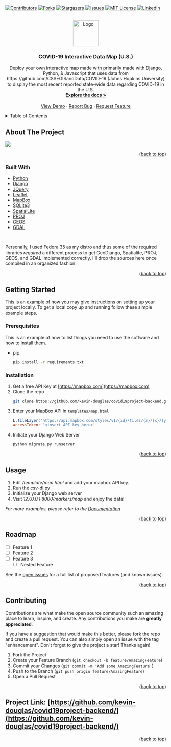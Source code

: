 <div id="top"></div>
<!--
*** Thanks for checking out the Best-README-Template. If you have a suggestion
*** that would make this better, please fork the repo and create a pull request
*** or simply open an issue with the tag "enhancement".
*** Don't forget to give the project a star!
*** Thanks again! Now go create something AMAZING! :D
-->



<!-- PROJECT SHIELDS -->
<!--
*** I'm using markdown "reference style" links for readability.
*** Reference links are enclosed in brackets [ ] instead of parentheses ( ).
*** See the bottom of this document for the declaration of the reference variables
*** for contributors-url, forks-url, etc. This is an optional, concise syntax you may use.
*** https://www.markdownguide.org/basic-syntax/#reference-style-links
-->
[![Contributors][contributors-shield]][contributors-url] 
[![Forks][forks-shield]][forks-url] 
[![Stargazers][stars-shield]][stars-url]
[![Issues][issues-shield]][issues-url]
[![MIT License][license-shield]][license-url]
[![LinkedIn][linkedin-shield]][linkedin-url]



<!-- PROJECT LOGO -->
<br />
<div align="center">
  <a href="https://github.com/kevin-douglas/covid19project-backend">
    <img src="https://i.imgur.com/erOoYPp.png" alt="Logo" height="80">
  </a>

<h3 align="center">COVID-19 Interactive Data Map (U.S.)</h3>

  <p align="center">
    Deploy your own interactive map made with primarily made with Django, Python, & Javascript that uses data from https://github.com/CSSEGISandData/COVID-19 (Johns Hopkins University) to display the most recent reported state-wide data regarding COVID-19 in the U.S. 
    <br />
    <a href="https://github.com/kevin-douglas/covid19project-backend"><strong>Explore the docs »</strong></a>
    <br />
    <br />
    <a href="https://kingcobrapy.pythonanywhere.com/markers/map">View Demo</a>
    ·
    <a href="https://github.com/kevin-douglas/covid19project-backend/issues">Report Bug</a>
    ·
    <a href="https://github.com/kevin-douglas/covid19project-backend/issues">Request Feature</a>
  </p>
</div>

<!-- TABLE OF CONTENTS -->
<details>
  <summary>Table of Contents</summary>
  <ol>
    <li>
      <a href="#about-the-project">About The Project</a>
      <ul>
        <li><a href="#built-with">Built With</a></li>
      </ul>
    </li>
    <li>
      <a href="#getting-started">Getting Started</a>
      <ul>
        <li><a href="#prerequisites">Prerequisites</a></li>
        <li><a href="#installation">Installation</a></li>
      </ul>
    </li>
    <li><a href="#usage">Usage</a></li>
    <li><a href="#roadmap">Roadmap</a></li>
    <li><a href="#contributing">Contributing</a></li>
    <li><a href="#license">License</a></li>
    <li><a href="#contact">Contact</a></li>
    <li><a href="#acknowledgments">Acknowledgments</a></li>
  </ol>
</details>



<!-- ABOUT THE PROJECT -->
## About The Project

<img src='https://raw.githubusercontent.com/kevin-douglas/covid19project-backend/main/map_marker_data_view.png'>

<p align="right">(<a href="#top">back to top</a>)</p>



### Built With

* [Python](https://python.org/)
* [Django](https://www.djangoproject.com/)
* [JQuery](https://jquery.com)
* [Leaflet](https://leafletjs.com/)
* [MapBox](https://www.mapbox.com/)
* [SQLite3](https://sqlite.org/index.html)
* [SpatialLite](https://www.gaia-gis.it/fossil/libspatialite/index)
* [PROJ](https://proj.org/)
* [GEOS](https://trac.osgeo.org/geos/)
* [GDAL](https://gdal.org/)
<br>

Personally, I used Fedora 35 as my distro and thus some of the required libraries _required_ a different process to get GeoDjango, Spatialite, PROJ, GEOS, and GDAL implemented correctly. I'll drop the sources here once compiled in an organized fashion. 

<p align="right">(<a href="#top">back to top</a>)</p>



<!-- GETTING STARTED -->
## Getting Started

This is an example of how you may give instructions on setting up your project locally.
To get a local copy up and running follow these simple example steps.

### Prerequisites

This is an example of how to list things you need to use the software and how to install them.
* pip
  ```sh
  pip install -r requirements.txt
  ```

### Installation

1. Get a free API Key at [https://mapbox.com](https://mapbox.com)
2. Clone the repo
   ```sh
   git clone https://github.com/kevin-douglas/covid19project-backend.git
   ```
3. Enter your MapBox API in `templates/map.html`
   ```js
   L.tileLayer('https://api.mapbox.com/styles/v1/{id}/tiles/{z}/{x}/{y}?access_token={accessToken}', {
   accessToken: '<insert API key here>'
   ```
4. Initiate your Django Web Server
   ```bash
   python migrate.py runserver
   ```

<p align="right">(<a href="#top">back to top</a>)</p>



<!-- USAGE EXAMPLES -->
## Usage

1. Edit _/template/map.html_ and add your mapbox API key.
2. Run the csv-dl.py
3. Initialize your Django web server
4. Visit _127.0.0.1:8000/markers/map_ and enjoy the data!

_For more examples, please refer to the [Documentation](https://example.com)_

<p align="right">(<a href="#top">back to top</a>)</p>



<!-- ROADMAP -->
## Roadmap

- [ ] Feature 1
- [ ] Feature 2
- [ ] Feature 3
    - [ ] Nested Feature

See the [open issues](https://github.com/kevin-douglas/covid19project-backend/issues) for a full list of proposed features (and known issues).

<p align="right">(<a href="#top">back to top</a>)</p>



<!-- CONTRIBUTING -->
## Contributing

Contributions are what make the open source community such an amazing place to learn, inspire, and create. Any contributions you make are **greatly appreciated**.

If you have a suggestion that would make this better, please fork the repo and create a pull request. You can also simply open an issue with the tag "enhancement".
Don't forget to give the project a star! Thanks again!

1. Fork the Project
2. Create your Feature Branch (`git checkout -b feature/AmazingFeature`)
3. Commit your Changes (`git commit -m 'Add some AmazingFeature'`)
4. Push to the Branch (`git push origin feature/AmazingFeature`)
5. Open a Pull Request

<p align="right">(<a href="#top">back to top</a>)</p>

## Project Link: [https://github.com/kevin-douglas/covid19project-backend/](https://github.com/kevin-douglas/covid19project-backend/)

<p align="right">(<a href="#top">back to top</a>)</p>

<!-- MARKDOWN LINKS & IMAGES -->
<!-- https://www.markdownguide.org/basic-syntax/#reference-style-links -->
[contributors-shield]: https://img.shields.io/github/contributors/kevin-douglas/covid19project-backend.svg?style=for-the-badge
[contributors-url]: https://github.com/kevin-douglas/covid19project-backend/graphs/contributors
[forks-shield]: https://img.shields.io/github/forks/kevin-douglas/covid19project-backend.svg?style=for-the-badge
[forks-url]: https://github.com/kevin-douglas/covid19project-backend/network/members
[stars-shield]: https://img.shields.io/github/stars/kevin-douglas/covid19project-backend?style=for-the-badge
[stars-url]: https://github.com/kevin-douglas/covid19project-backend/stargazers
[issues-shield]: https://img.shields.io/github/issues/kevin-douglas/covid19project-backend.svg?style=for-the-badge
[issues-url]: https://github.com/kevin-douglas/covid19project-backend/issues
[license-shield]: https://img.shields.io/github/license/kevin-douglas/covid19project-backend.svg?style=for-the-badge
[license-url]: https://github.com/kevin-douglas/covid19project-backend/blob/master/LICENSE.txt
[linkedin-shield]: https://img.shields.io/badge/-LinkedIn-black.svg?style=for-the-badge&logo=linkedin&colorB=555
[linkedin-url]: https://linkedin.com/
[product-screenshot]: images/screenshot.png 
